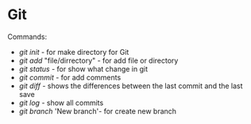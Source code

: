 # Git
 Commands:

- *git init* - for make directory for Git
- *git add* "file/dirrectory" - for add file or directory
- *git status* - for  show what change in git
- *git commit* - for add comments
- *git diff* - shows the differences between the last commit and the last save
- *git log* - show all commits
- *git branch* 'New branch'- for create new branch 